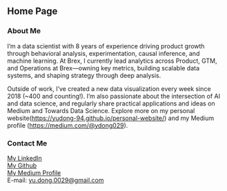 <head>
<!-- Google tag (gtag.js) -->
<script async src="https://www.googletagmanager.com/gtag/js?id=G-HYNJ6LL1M6"></script>
<script>
  window.dataLayer = window.dataLayer || [];
  function gtag(){dataLayer.push(arguments);}
  gtag('js', new Date());

  gtag('config', 'G-HYNJ6LL1M6');
</script>
</head>

## Home Page

### About Me

I’m a data scientist with 8 years of experience driving product growth through behavioral analysis, experimentation, causal inference, and machine learning. At Brex, I currently lead analytics across Product, GTM, and Operations at Brex—owning key metrics, building scalable data systems, and shaping strategy through deep analysis.

Outside of work, I’ve created a new data visualization every week since 2018 (~400 and counting!). I’m also passionate about the intersection of AI and data science, and regularly share practical applications and ideas on Medium and Towards Data Science. Explore more on my personal website(https://yudong-94.github.io/personal-website/) and my Medium profile (https://medium.com/@ydong029).


### Contact Me    

[My LinkedIn](https://www.linkedin.com/in/yudong1994/)  
[My Github](https://github.com/yudong-94)  
[My Medium Profile](https://medium.com/@ydong029)  
E-mail: yu.dong.0029@gmail.com
